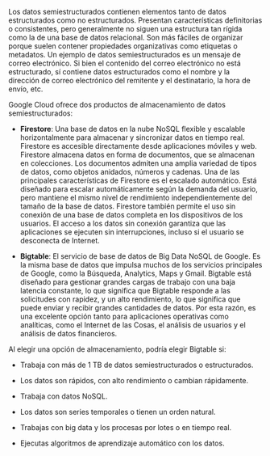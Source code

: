 Los datos semiestructurados contienen elementos tanto de datos estructurados como no estructurados. Presentan características definitorias o consistentes, pero generalmente no siguen una estructura tan rígida como la de una base de datos relacional. Son más fáciles de organizar porque suelen contener propiedades organizativas como etiquetas o metadatos. Un ejemplo de datos semiestructurados es un mensaje de correo electrónico. Si bien el contenido del correo electrónico no está estructurado, sí contiene datos estructurados como el nombre y la dirección de correo electrónico del remitente y el destinatario, la hora de envío, etc.

Google Cloud ofrece dos productos de almacenamiento de datos semiestructurados:

- **Firestore**: Una base de datos en la nube NoSQL flexible y escalable horizontalmente para almacenar y sincronizar datos en tiempo real. Firestore es accesible directamente desde aplicaciones móviles y web. Firestore almacena datos en forma de documentos, que se almacenan en colecciones. Los documentos admiten una amplia variedad de tipos de datos, como objetos anidados, números y cadenas. Una de las principales características de Firestore es el escalado automático. Está diseñado para escalar automáticamente según la demanda del usuario, pero mantiene el mismo nivel de rendimiento independientemente del tamaño de la base de datos. Firestore también permite el uso sin conexión de una base de datos completa en los dispositivos de los usuarios. El acceso a los datos sin conexión garantiza que las aplicaciones se ejecuten sin interrupciones, incluso si el usuario se desconecta de Internet.

- **Bigtable**: El servicio de base de datos de Big Data NoSQL de Google. Es la misma base de datos que impulsa muchos de los servicios principales de Google, como la Búsqueda, Analytics, Maps y Gmail. Bigtable está diseñado para gestionar grandes cargas de trabajo con una baja latencia constante, lo que significa que Bigtable responde a las solicitudes con rapidez, y un alto rendimiento, lo que significa que puede enviar y recibir grandes cantidades de datos. Por esta razón, es una excelente opción tanto para aplicaciones operativas como analíticas, como el Internet de las Cosas, el análisis de usuarios y el análisis de datos financieros.

Al elegir una opción de almacenamiento, podría elegir Bigtable si:

- Trabaja con más de 1 TB de datos semiestructurados o estructurados.

- Los datos son rápidos, con alto rendimiento o cambian rápidamente.

- Trabaja con datos NoSQL.

- Los datos son series temporales o tienen un orden natural.

- Trabajas con big data y los procesas por lotes o en tiempo real.

- Ejecutas algoritmos de aprendizaje automático con los datos.